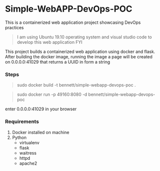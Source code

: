 # Simple-WebAPP-DevOps-POC
 This is a containerized web application project showcasing DevOps practices

> I am using Ubuntu 19.10 operating system and visual studio code to develop this web application FYI

This project builds a containerized web application using docker and flask. After building the docker image, running the image a page will be created on 0.0.0.0:41029 that returns a UUID in form a string

### Steps
> sudo docker build -t bennett/simple-webapp-devops-poc .

> sudo docker run -p 49160:8080 -d bennett/simple-webapp-devops-poc

enter 0.0.0.0:41029 in your browser

### Requirements
1. Docker installed on machine
2. Python
    - virtualenv
    - flask
    - waitress
    - httpd
    - apache2

